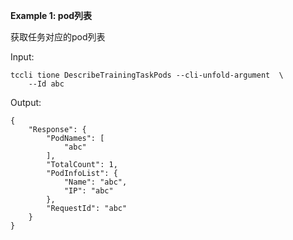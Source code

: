 **Example 1: pod列表**

获取任务对应的pod列表

Input: 

```
tccli tione DescribeTrainingTaskPods --cli-unfold-argument  \
    --Id abc
```

Output: 
```
{
    "Response": {
        "PodNames": [
            "abc"
        ],
        "TotalCount": 1,
        "PodInfoList": {
            "Name": "abc",
            "IP": "abc"
        },
        "RequestId": "abc"
    }
}
```

